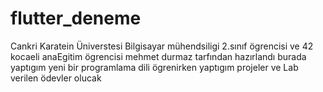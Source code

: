 # flutter_deneme
 
Cankri Karatein Üniverstesi Bilgisayar mühendsiligi 2.sınıf ögrencisi ve
42 kocaeli anaEgitim ögrencisi mehmet durmaz tarfından hazırlandı
burada yaptıgım yeni bir programlama dili ögrenirken yaptıgım projeler ve Lab verilen ödevler olucak 

